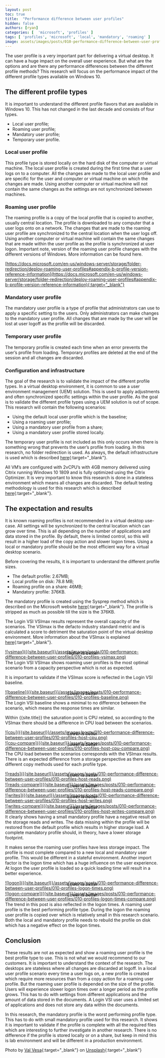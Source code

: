```yaml
---
layout: post
toc: true
title:  "Performance difference between user profiles"
hidden: false
authors: [ryan]
categories: [  'microsoft', 'profiles' ]
tags: [ 'profiles', 'microsoft', 'local', 'mandatory', 'roaming' ]
image: assets/images/posts/010-performance-difference-between-user-profiles/010-profiles-feature-image.png
---
```

The user profile is a very important part for delivering a virtual desktop. It can have a huge impact on the overall user experience. But what are the options and are there any performance differences between the different profile methods? This research will focus on the performance impact of the different profile types available on Windows 10.

## The different profile types
It is important to understand the different profile flavors that are available in Windows 10. This has not changed in the last decade and consists of four types.

  * Local user profile;
  * Roaming user profile;
  * Mandatory user profile;
  * Temporary user profile.

### Local user profile
This profile type is stored locally on the hard disk of the computer or virtual machine. The local user profile is created during the first time that a user logs on to a computer. All the changes are made to the local user profile and are specific for the user and computer or virtual machine on which the changes are made. Using another computer or virtual machine will not contain the same changes as the settings are not synchronized between machines.

### Roaming user profile
The roaming profile is a copy of the local profile that is copied to another, usually central location. The profile is downloaded to any computer that a user logs onto on a network. The changes that are made to the roaming user profile are synchronized to the central location when the user logs off. Using another computer or virtual machine will contain the same changes that are made within the user profile as the profile is synchronized at user logon. Important note, version of the roaming user profile changes with the different versions of Windows. More information can be found here.

[https://docs.microsoft.com/en-us/windows-server/storage/folder-redirection/deploy-roaming-user-profiles#appendix-b-profile-version-reference-information](https://docs.microsoft.com/en-us/windows-server/storage/folder-redirection/deploy-roaming-user-profiles#appendix-b-profile-version-reference-information){:target="_blank"}

### Mandatory user profile
The mandatory user profile is a type of profile that administrators can use to apply a specific setting to the users. Only administrators can make changes to the mandatory user profile. All changes that are made by the user will be lost at user logoff as the profile will be discarded.

### Temporary user profile
The temporary profile is created each time when an error prevents the user’s profile from loading. Temporary profiles are deleted at the end of the session and all changes are discarded.

### Configuration and infrastructure
The goal of the research is to validate the impact of the different profile types. In a virtual desktop environment, it is common to use a user environment management (UEM) solution. This is used to apply adjustments and often synchronized specific settings within the user profile. As the goal is to validate the different profile types using a UEM solution is out of scope. This research will contain the following scenarios:

  * Using the default local user profile which is the baseline;
  * Using a roaming user profile;
  * Using a mandatory user profile from a share;
  * Using a mandatory user profile stored locally.

The temporary user profile is not included as this only occurs when there is something wrong that prevents the user’s profile from loading. In this research, no folder redirection is used. As always, the default infrastructure is used which is described [here]({{site.baseurl}}/architecture-and-hardware-setup-overview-2018){:target="_blank"}.

All VM’s are configured with 2vCPU’s with 4GB memory delivered using Citrix running Windows 10 1809 and is fully optimized using the Citrix Optimizer. It is very important to know this research is done in a stateless environment which means all changes are discarded. The default testing methodology is used for this research which is described [here]({{site.baseurl}}/insight-in-the-testing-methodology){:target="_blank"}.

## The expectation and results
It is known roaming profiles is not recommended in a virtual desktop use-case. All settings will be synchronized to the central location which can grow over time. This is all depending on the number of applications and data stored in the profile. By default, there is limited control, so this will result in a higher load of the copy action and slower logon times. Using a local or mandatory profile should be the most efficient way for a virtual desktop scenario.

Before covering the results, it is important to understand the different profile sizes.

  * The default profile: 2.67MB;
  * Local profile on disk: 78.8 MB;
  * Roaming profile on a share: 46MB;
  * Mandatory profile: 376KB.

The mandatory profile is created using the Sysprep method which is described on the Microsoft website [here](https://docs.microsoft.com/en-us/windows/client-management/mandatory-user-profile){:target="_blank"}. The profile is stripped as much as possible till the size is the 376KB.

The Login VSI VSImax results represent the overall capacity of the scenarios. The VSImax is the defacto industry standard metric and is calculated a score to detriment the saturation point of the virtual desktop environment. More information about the VSImax is explained [here](https://www.loginvsi.com/blog-alias/login-vsi/481-calculating-maximum-virtual-desktop-capacity-vsimax-explained){:target="_blank"}.

<a href="{{site.baseurl}}/assets/images/posts/010-performance-difference-between-user-profiles/010-profiles-vsimax.png" data-lightbox="vsimax">
![vsimax]({{site.baseurl}}/assets/images/posts/010-performance-difference-between-user-profiles/010-profiles-vsimax.png)
</a>
<p align="center" style="margin-top: -30px;" >
  <i>Higher is better</i>
</p>

The Login VSI VSImax shows roaming user profiles is the most optimal scenario from a capacity perspective which is not as expected.

It is important to validate if the VSImax score is reflected in the Login VSI baseline.

<a href="{{site.baseurl}}/assets/images/posts/010-performance-difference-between-user-profiles/010-profiles-baseline.png" data-lightbox="baseline">
![baseline]({{site.baseurl}}/assets/images/posts/010-performance-difference-between-user-profiles/010-profiles-baseline.png)
</a>
<p align="center" style="margin-top: -30px;" >
  <i>Lower is better</i>
</p>

The Login VSI baseline shows a minimal to no difference between the scenario, which means the response times are similar.

Within {{site.title}} the saturation point is CPU related, so according to the VSImax there should be a difference in CPU load between the scenarios.

<a href="{{site.baseurl}}/assets/images/posts/010-performance-difference-between-user-profiles/010-profiles-host-cpu.png" data-lightbox="cpu">
![cpu]({{site.baseurl}}/assets/images/posts/010-performance-difference-between-user-profiles/010-profiles-host-cpu.png)
</a>
<p align="center" style="margin-top: -30px;" >
  <i>Lower is better</i>
</p>

<a href="{{site.baseurl}}/assets/images/posts/010-performance-difference-between-user-profiles/010-profiles-host-cpu-compare.png" data-lightbox="cpu-compare">
![cpu-compare]({{site.baseurl}}/assets/images/posts/010-performance-difference-between-user-profiles/010-profiles-host-cpu-compare.png)
</a>
<p align="center" style="margin-top: -30px;" >
  <i>Lower is better</i>
</p>

The CPU load between the scenarios corresponds with the VSImax results. There is an expected difference from a storage perspective as there are different copy methods used for each profile type.

<a href="{{site.baseurl}}/assets/images/posts/010-performance-difference-between-user-profiles/010-profiles-host-reads.png" data-lightbox="reads">
![reads]({{site.baseurl}}/assets/images/posts/010-performance-difference-between-user-profiles/010-profiles-host-reads.png)
</a>
<p align="center" style="margin-top: -30px;" >
  <i>Lower is better</i>
</p>

<a href="{{site.baseurl}}/assets/images/posts/010-performance-difference-between-user-profiles/010-profiles-host-reads-compare.png" data-lightbox="reads-compare">
![reads-compare]({{site.baseurl}}/assets/images/posts/010-performance-difference-between-user-profiles/010-profiles-host-reads-compare.png)
</a>
<p align="center" style="margin-top: -30px;" >
  <i>Lower is better</i>
</p>


<a href="{{site.baseurl}}/assets/images/posts/010-performance-difference-between-user-profiles/010-profiles-host-writes.png" data-lightbox="writes">
![writes]({{site.baseurl}}/assets/images/posts/010-performance-difference-between-user-profiles/010-profiles-host-writes.png)
</a>
<p align="center" style="margin-top: -30px;" >
  <i>Lower is better</i>
</p>

<a href="{{site.baseurl}}/assets/images/posts/010-performance-difference-between-user-profiles/010-profiles-host-writes-compare.png" data-lightbox="writes-compare">
![writes-compare]({{site.baseurl}}/assets/images/posts/010-performance-difference-between-user-profiles/010-profiles-host-writes-compare.png)
</a>
<p align="center" style="margin-top: -30px;" >
  <i>Lower is better</i>
</p>

It clearly shows having a small mandatory profile have a negative result on the storage reads and writes. The data missing within the profile will be restored from the default profile which results in higher storage load. A complete mandatory profile should, in theory, have a lower storage footprint.

It makes sense the roaming user profiles have less storage impact. The profile is most complete compared to a new local and mandatory user profile. This would be different in a stateful environment. Another import factor is the logon time which has a huge influence on the user experience. At logon the user profile is loaded so a quick loading time will result in a better experience.

<a href="{{site.baseurl}}/assets/images/posts/010-performance-difference-between-user-profiles/010-profiles-logon-times.png" data-lightbox="logon">
![logon]({{site.baseurl}}/assets/images/posts/010-performance-difference-between-user-profiles/010-profiles-logon-times.png)
</a>
<p align="center" style="margin-top: -30px;" >
  <i>Lower is better</i>
</p>

<a href="{{site.baseurl}}/assets/images/posts/010-performance-difference-between-user-profiles/010-profiles-logon-times-compare.png" data-lightbox="logon-compare">
![logon-compare]({{site.baseurl}}/assets/images/posts/010-performance-difference-between-user-profiles/010-profiles-logon-times-compare.png)
</a>
<p align="center" style="margin-top: -30px;" >
  <i>Lower is better</i>
</p>

The trend in this post is also reflected in the logon times. A roaming user profile is the best performing profile type. During the logon the roaming user profile is copied over which is relatively small in this research scenario. Both the local and mandatory profile needs to rebuild the profile on disk which has a negative effect on the logon times.

## Conclusion
These results are not as expected and show a roaming user profile is the best profile type to use. This is not what we would recommend to our customers. It is important to understand the context of the research. The desktops are stateless where all changes are discarded at logoff. In a local user profile scenario every time a user logs on, a new profile is created which require more resources than from a copy action for a roaming user profile. But the roaming user profile is depended on the size of the profile. Users will experience slower logon times over a longer period as the profile grows. This has to do with settings from different applications and the amount of data stored in the documents. A Login VSI user uses a limited set of applications and does not store any data within the documents.

In this research, the mandatory profile is the worst performing profile type. This has to do with small mandatory profile used for this research. It shows it is important to validate if the profile is complete with all the required files which are interesting to further investigate in another research. There is no difference if the profile is stored locally or on a share, but keep in mind this is lab environment and will be different in a production environment.

Photo by [Val Vesa](https://unsplash.com/photos/ihFWKicceNk?utm_source=unsplash&utm_medium=referral&utm_content=creditCopyText){:target="_blank"} on [Unsplash](https://unsplash.com/search/photos/silhouette?utm_source=unsplash&utm_medium=referral&utm_content=creditCopyText){:target="_blank"}

